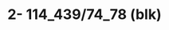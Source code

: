 ---
ee_id_thing: na
site: na
type: na
inv_num: 2022-010
add_credit:
url: 2022-010
title: '2- 114_439/74_78 (blk) '
year: '2022'
display_year: '2022'
medium: UV ink on IKEA LINNMON  table tops
dims: 200 x 120 x 4 cm
pitch:
ps:
live_url:
youtube:
https://github.com/coryarcangel/alu:
imgs: flatware-2022-010-web-ih--g22s.jpg
subheading:
download:
commission:
related:
layout: things-i-made
---